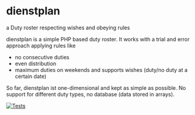 # dienstplan
a Duty roster respecting wishes and obeying rules

dienstplan is a simple PHP based duty roster. It works with a trial and error approach applying rules like
* no consecutive duties
* even distribution 
* maximum duties on weekends
and supports wishes (duty/no duty at a certain date)

So far, dienstplan ist one-dimensional and kept as simple as possible. 
No support for different duty types, no database (data stored in arrays).

[![Tests](https://github.com/medmen/dienstplan/actions/workflows/Tests.yml/badge.svg?branch=rebuild_2022)](https://github.com/medmen/dienstplan/actions/workflows/Tests.yml)
